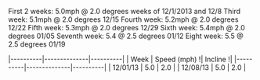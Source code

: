 First 2 weeks: 5.0mph @ 2.0 degrees   weeks of 12/1/2013 and 12/8
Third week: 5.1mph @ 2.0 degrees   12/15
Fourth week: 5.2mph @ 2.0 degrees  12/22
Fifth week: 5.3mph @ 2.0 degrees   12/29
Sixth week: 5.4mph @ 2.0 degrees   01/05
Seventh week: 5.4 @ 2.5 degrees    01/12
Eight week: 5.5 @ 2.5 degrees      01/19


|----------|--------------|----------|
| Week     | Speed (mph) !| Incline !|
|----------|--------------|----------|
| 12/01/13 | 5.0          | 2.0      |
| 12/08/13 | 5.0          | 2.0      |
